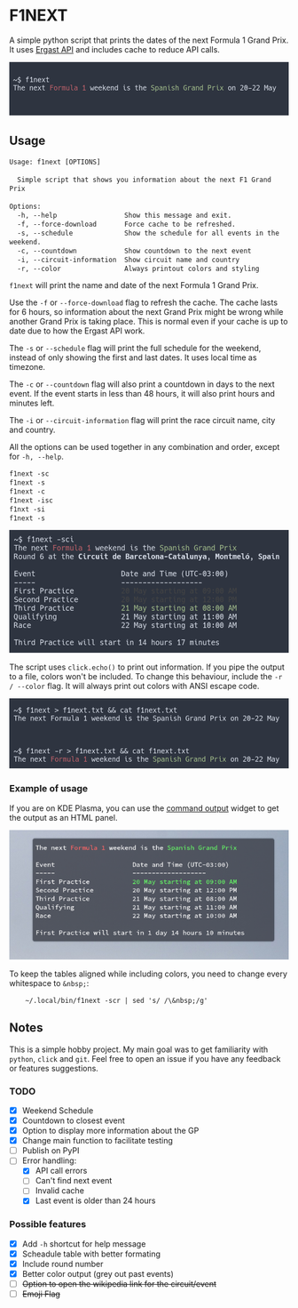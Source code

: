 # F1NEXT

A simple python script that prints the dates of the next Formula 1 Grand Prix.
It uses [Ergast API](https://ergast.com/mrd) and includes cache to reduce API calls.

![Example of output](https://raw.githubusercontent.com/ralacerda/f1next/main/screenshots/screenshot1.png "Example")

## Usage

```
Usage: f1next [OPTIONS]

  Simple script that shows you information about the next F1 Grand Prix

Options:
  -h, --help                 Show this message and exit.
  -f, --force-download       Force cache to be refreshed.
  -s, --schedule             Show the schedule for all events in the weekend.
  -c, --countdown            Show countdown to the next event
  -i, --circuit-information  Show circuit name and country
  -r, --color                Always printout colors and styling

```


`f1next` will print the name and date of the next Formula 1 Grand Prix.

Use the `-f` or `--force-download` flag to refresh the cache.
The cache lasts for 6 hours, so information about the next Grand Prix might be wrong while another Grand Prix is taking place. This is normal
even if your cache is up to date due to how the Ergast API work.

The `-s` or `--schedule` flag will print the full schedule for the weekend, instead of only showing the first and last dates.
It uses local time as timezone.

The `-c` or `--countdown` flag will also print a countdown in days to the next event. If the event starts in less than 48 hours, it will also print hours and minutes left.

The `-i` or `--circuit-information` flag will print the race circuit name, city and country.

All the options can be used together in any combination and order, except for `-h, --help`.

    f1next -sc
    f1next -s
    f1next -c
    f1next -isc
    f1nxt -si
    f1next -s

![All output options at the same time](https://raw.githubusercontent.com/ralacerda/f1next/main/screenshots/screenshot3.png "All output options")

The script uses `click.echo()` to print out information. If you pipe the output to a file, colors won't be included.
To change this behaviour, include the `-r / --color` flag. It will always print out colors with ANSI escape code.

![Piping to a file](https://raw.githubusercontent.com/ralacerda/f1next/main/screenshots/screenshot2.png "Pipe to file")


### Example of usage

If you are on KDE Plasma, you can use the [command output](https://store.kde.org/p/1166510/) widget to get the output as an HTML panel.   

![Command output usage](https://raw.githubusercontent.com/ralacerda/f1next/main/screenshots/screenshot4.png "Example of usage")

To keep the tables aligned while including colors, you need to change every whitespace to `&nbsp;`:
```
    ~/.local/bin/f1next -scr | sed 's/ /\&nbsp;/g'
```
## Notes

This is a simple hobby project. My main goal was to get familiarity with `python`, `click` and `git`. 
Feel free to open an issue if you have any feedback or features suggestions.

### TODO

- [x] Weekend Schedule 
- [x] Countdown to closest event 
- [x] Option to display more information about the GP 
- [x] Change main function to facilitate testing
- [ ] Publish on PyPI
- [ ] Error handling:
  - [x] API call errors
  - [ ] Can't find next event
  - [ ] Invalid cache
  - [X] Last event is older than 24 hours

### Possible features

- [x] Add `-h` shortcut for help message
- [x] Scheadule table with better formating
- [x] Include round number
- [x] Better color output (grey out past events)
- [ ] ~~Option to open the wikipedia link for the circuit/event~~
- [ ] ~~Emoji Flag~~
